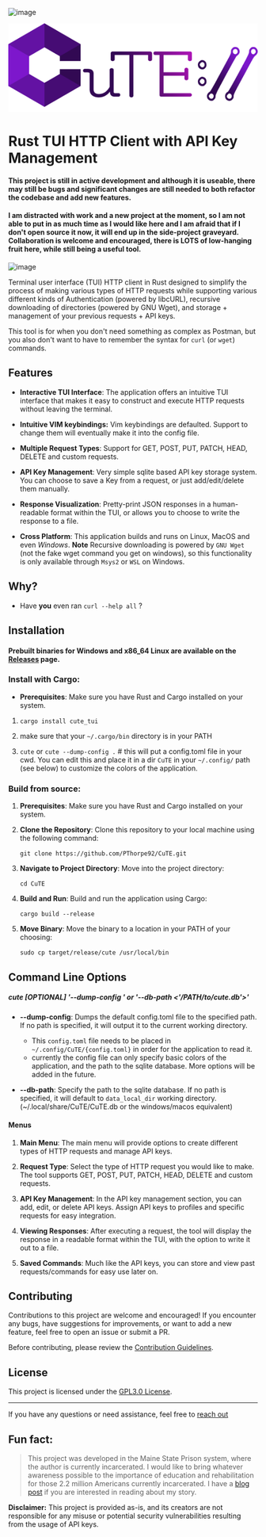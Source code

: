 ![image](imgs/logo.gif)

![image](imgs/cute.png)
# Rust TUI HTTP Client with API Key Management

#### This project is still in active development and although it is useable, there may still be bugs and significant changes are still needed to both refactor the codebase and add new features.
#### I am distracted with work and a new project at the moment, so I am not able to put in as much time as I would like here and I am afraid that if I don't open source it now, it will end up in the side-project graveyard. Collaboration is welcome and encouraged, there is LOTS of low-hanging fruit here, while still being a useful tool.
![image](imgs/demo.gif)

Terminal user interface (TUI) HTTP client in Rust designed to simplify the process of making various types of HTTP requests while supporting various different kinds of Authentication (powered by libcURL), recursive downloading of directories (powered by GNU Wget), and storage + management of your previous requests + API keys.

This tool is for when you don't need something as complex as Postman, but you also don't want to have to remember the syntax for `curl` (or `wget`) commands. 

## Features

- **Interactive TUI Interface**: The application offers an intuitive TUI interface that makes it easy to construct and execute HTTP requests without leaving the terminal.

- **Intuitive VIM keybindings:**  Vim keybindings are defaulted. Support to change them will eventually make it into the config file.

- **Multiple Request Types**: Support for GET, POST, PUT, PATCH, HEAD, DELETE and custom requests.

- **API Key Management**: Very simple sqlite based API key storage system. You can choose to save a Key from a request, or just add/edit/delete them manually.

- **Response Visualization**: Pretty-print JSON responses in a human-readable format within the TUI, or allows you to choose to write the response to a file. 

- **Cross Platform**: This application builds and runs on Linux, MacOS and even _Windows_. **Note** Recursive downloading is powered by `GNU Wget` (not the fake wget command you get on windows), so this functionality is only available through `Msys2` or `WSL` on Windows.


## Why?

- Have __you__ even ran `curl --help all` ?


## Installation

#### Prebuilt binaries for Windows and x86_64 Linux are available on the [Releases](https://github.com/PThorpe92/CuTE/tags) page.

### Install with Cargo:

- **Prerequisites**: Make sure you have Rust and Cargo installed on your system.

 1. `cargo install cute_tui`

 2. make sure that your `~/.cargo/bin` directory is in your PATH

 3. `cute` or `cute --dump-config .`  # this will put a config.toml file in your cwd. You can edit this and place it
                          in a dir `CuTE` in your `~/.config/` path (see below) to customize the colors of the application.


### Build from source:
1. **Prerequisites**: Make sure you have Rust and Cargo installed on your system.

2. **Clone the Repository**: Clone this repository to your local machine using the following command:
   ```
   git clone https://github.com/PThorpe92/CuTE.git
   ```

3. **Navigate to Project Directory**: Move into the project directory:
   ```
   cd CuTE
   ```

4. **Build and Run**: Build and run the application using Cargo:
   ```
   cargo build --release 
   ```
5. **Move Binary**: Move the binary to a location in your PATH of your choosing:
   ```
   sudo cp target/release/cute /usr/local/bin
   ```

## Command Line Options

##### cute [OPTIONAL] '--dump-config <PATH>' or '--db-path <'/PATH/to/cute.db'>'

- **--dump-config**: Dumps the default config.toml file to the specified path. If no path is specified, it will output it to the current working directory.
  - This `config.toml` file needs to be placed in `~/.config/CuTE/{config.toml}` in order for the application to read it.
  - currently the config file can only specify basic colors of the application, and the path to the sqlite database. More options will be added in the future.

- **--db-path**: Specify the path to the sqlite database. If no path is specified, it will default to `data_local_dir` working directory.(~/.local/share/CuTE/CuTE.db or the windows/macos equivalent)

#### Menus

1. **Main Menu**: The main menu will provide options to create different types of HTTP requests and manage API keys.

2. **Request Type**: Select the type of HTTP request you would like to make. The tool supports GET, POST, PUT, PATCH, HEAD, DELETE and custom requests.

3. **API Key Management**: In the API key management section, you can add, edit, or delete API keys. Assign API keys to profiles and specific requests for easy integration.

4. **Viewing Responses**: After executing a request, the tool will display the response in a readable format within the TUI, with the option to write it out to a file.

5. **Saved Commands**: Much like the API keys, you can store and view past requests/commands for easy use later on.


## Contributing

Contributions to this project are welcome and encouraged! If you encounter any bugs, have suggestions for improvements, or want to add a new feature, feel free to open an issue or submit a PR.

Before contributing, please review the [Contribution Guidelines](CONTRIBUTING.md).


## License

This project is licensed under the [GPL3.0 License](LICENSE).

---
If you have any questions or need assistance, feel free to [reach out](p@eza.rocks)


## **Fun fact:**

>This project was developed in the Maine State Prison system, where the author is currently incarcerated. I would like to bring whatever awareness possible to the importance of education and rehabilitation for those 2.2 million Americans currently incarcerated. I have a [blog post](https://pthorpe92.github.io/intro/my-story/) if you are interested in reading about my story.


**Disclaimer:** This project is provided as-is, and its creators are not responsible for any misuse or potential security vulnerabilities resulting from the usage of API keys.
